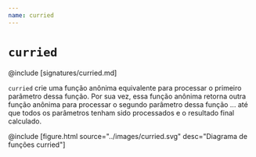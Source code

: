 ```yaml
---
name: curried
---
```


# `curried`

@include [signatures/curried.md]

`curried` crie uma função anônima equivalente para processar o primeiro parâmetro dessa função.
Por sua vez, essa função anônima retorna outra função anônima para processar o segundo parâmetro dessa função ... até que todos os parâmetros tenham sido processados ​​e o resultado final calculado.

@include [figure.html source="../images/curried.svg" desc="Diagrama de funções curried"]
